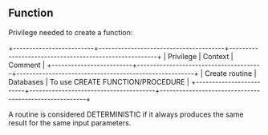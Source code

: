 Function
-

Privilege needed to create a function:

+-------------------------+---------------------------------------+-------------------------------------------------------+
| Privilege               | Context                               | Comment                                               |
+-------------------------+---------------------------------------+-------------------------------------------------------+
| Create routine          | Databases                             | To use CREATE FUNCTION/PROCEDURE                      |
+-------------------------+---------------------------------------+-------------------------------------------------------+

A routine is considered DETERMINISTIC if it always produces the same result for the same input parameters.
